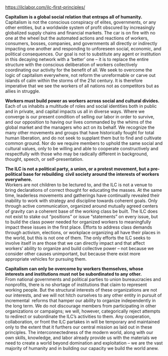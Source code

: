 https://ilclabor.com/ilc-first-principles/

**Capitalism is a global social relation that entraps all of humanity.**  
Capitalism is not the conscious conspiracy of elites, governments, or any other entities, but a worldwide system of profit obscured by increasingly globalized supply chains and financial markets. The car is on fire with no one at the wheel but the automated actions and reactions of workers, consumers, bosses, companies, and governments all directly or indirectly impacting one another and responding to unforeseen social, economic, and political consequences. Our goal is not to substitute any agent or institution in this decaying network with a ‘better’ one – it is to replace the entire structure with the conscious deliberation of workers collectively coordinating our activity for the benefit of all. We seek to overcome the logic of capitalism everywhere, not reform the unreformable or carve out islands of calm within the storms of the 21st century. It is therefore imperative that we see the workers of all nations not as competitors but as allies in struggle.

**Workers must build power as workers across social and cultural divides.**  
Each of us inhabits a multitude of roles and social identities both in public and in private, and capital impacts us all in diverse ways. Where we converge is our present condition of selling our labor in order to survive, and our opposition to having our lives commanded by the whims of the global market and the managers who act on its behalf. We recognize the many other movements and groups that have historically fought for total human liberation, and do not seek to supplant them but to find and cultivate common ground. Nor do we require members to uphold the same social and cultural values, only to be willing and able to cooperate constructively and respectfully with those who may be radically different in background, thought, speech, or self-presentation.

**The ILC is not a political party, a union, or a protest movement, but a pre-political base for rebuilding  civil society around the interests of workers everywhere.**  
Workers are not children to be lectured to, and the ILC is not a venue to bring declarations of correct thought for educating the masses. At the same time, leaderless movements and gatherings have continually revealed their inability to work with strategy and discipline towards coherent goals. Only through active communication, organized around mutually agreed centers of gravity can a coherent base of the working class be built. The ILC does not exist to stake out “positions” or issue “statements” on every issue, but to build the class power needed for organized workers to meaningfully impact these issues in the first place. Efforts to address class demands through activism, elections, or workplace organizing all have their places in the world, but this is not one of them. The only efforts the ILC seeks to involve itself in are those that we can directly impact and that affect workers’ ability to organize and build collective power – not because we consider other causes unimportant, but because there exist more appropriate vehicles for pursuing them.

**Capitalism can only be overcome by workers themselves, whose interests and institutions must not be subordinated to any other.**  
From national governments and political parties to union bureaucracies and nonprofits, there is no shortage of institutions that claim to represent working people. But the structural interests of these organizations are not our interests, and we will not hitch ourselves to any other entity in pursuit of incremental  reforms that hamper our ability to organize independently in the long term. We do not discourage members from participating in other organizations or campaigns; we will, however, categorically reject attempts to redirect or subordinate the ILC’s activities to them. Any cooperation, collaboration, or front the ILC partakes in will be temporary and maintained only to the extent that it furthers our central mission as laid out in these principles. The interconnectedness of the modern world, along with our own skills, knowledge, and labor already provide us with the materials we need to create a world beyond domination and exploitation – we are the vast majority of humanity and in building our capacity we build the world anew.